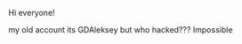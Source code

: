 Hi everyone!

my old account its GDAleksey but who hacked??? Impossible

<!---
AlekseyShvartsGD/AlekseyShvartsGD is a ✨ special ✨ repository because its `README.md` (this file) appears on your GitHub profile.
You can click the Preview link to take a look at your changes.
--->
